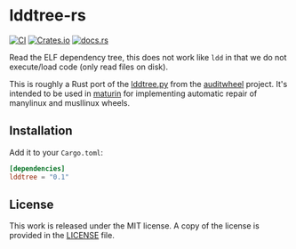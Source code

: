 # lddtree-rs

[![CI](https://github.com/messense/lddtree-rs/workflows/CI/badge.svg)](https://github.com/messense/lddtree-rs/actions?query=workflow%3ACI)
[![Crates.io](https://img.shields.io/crates/v/lddtree.svg)](https://crates.io/crates/lddtree)
[![docs.rs](https://docs.rs/lddtree/badge.svg)](https://docs.rs/lddtree/)

Read the ELF dependency tree, this does not work like `ldd` in that we do not execute/load code (only read
files on disk).

This is roughly a Rust port of the [lddtree.py](https://github.com/pypa/auditwheel/blob/main/src/auditwheel/lddtree.py)
from the [auditwheel](https://github.com/pypa/auditwheel) project.
It's intended to be used in [maturin](https://github.com/PyO3/maturin) for
implementing automatic repair of manylinux and musllinux wheels.

## Installation

Add it to your ``Cargo.toml``:

```toml
[dependencies]
lddtree = "0.1"
```

## License

This work is released under the MIT license. A copy of the license is provided
in the [LICENSE](./LICENSE) file.
